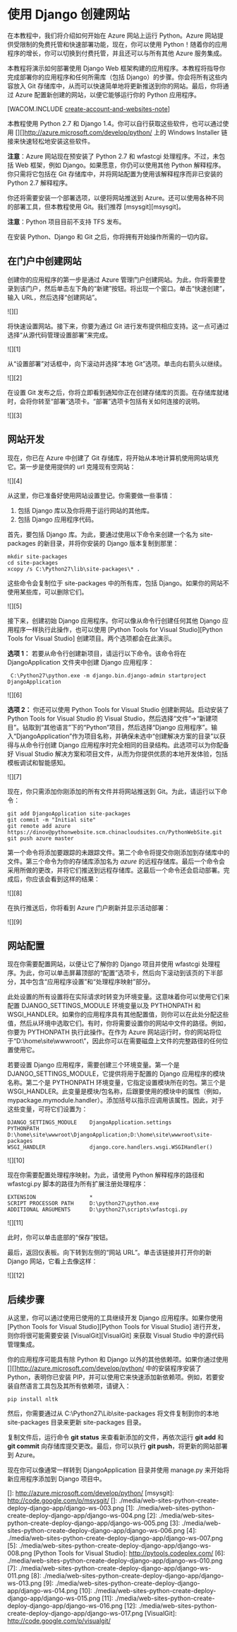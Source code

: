 <properties linkid="develop-python-web-site-with-django" urlDisplayName="Web Sites with Django" pageTitle="Python Web Sites with Django - Azure tutorial" metaKeywords="Azure django, django website" description="A tutorial that introduces you to running a Python web site on Azure." metaCanonical="" services="web-sites" documentationCenter="Python" title="Creating Web Sites with Django" authors="" solutions="" manager="" editor="" />
<tags ms.service="web-sites"
    ms.date="02/09/2015"
    wacn.date="04/11/2015"
    />

# 使用 Django 创建网站

在本教程中，我们将介绍如何开始在 Azure 网站上运行 Python。Azure 网站提供受限制的免费托管和快速部署功能，现在，你可以使用 Python！随着你的应用程序的增长，你可以切换到付费托管，并且还可以与所有其他 Azure 服务集成。

本教程将演示如何部署使用 Django Web 框架构建的应用程序。本教程将指导你完成部署你的应用程序和任何所需库（包括 Django）的步骤。你会将所有这些内容放入 Git 存储库中，从而可以快速简单地将更新推送到你的网站。最后，你将通过 Azure 配置新创建的网站，以便它能够运行你的 Python 应用程序。

[WACOM.INCLUDE [create-account-and-websites-note][create-account-and-websites-note]]

本教程使用 Python 2.7 和 Django 1.4。你可以自行获取这些软件，也可以通过使用 [][]<http://azure.microsoft.com/develop/python/></a> 上的 Windows Installer 链接来快速轻松地安装这些软件。

**注意**：Azure 网站现在预安装了 Python 2.7 和 wfastcgi 处理程序。不过，未包括 Web 框架，例如 Django。如果愿意，你仍可以使用其他 Python 解释程序。你只需将它包括在 Git 存储库中，并将网站配置为使用该解释程序而非已安装的 Python 2.7 解释程序。

你还将需要安装一个部署选项，以便将网站推送到 Azure。还可以使用各种不同的部署工具，但本教程使用 Git。我们推荐 [msysgit][msysgit]。

**注意**：Python 项目目前不支持 TFS 发布。

在安装 Python、Django 和 Git 之后，你将拥有开始操作所需的一切内容。

## 在门户中创建网站

创建你的应用程序的第一步是通过 Azure 管理门户创建网站。为此，你将需要登录到该门户，然后单击左下角的“新建”按钮。将出现一个窗口。单击“快速创建”，输入 URL，然后选择“创建网站”。

![][]

将快速设置网站。接下来，你要为通过 Git 进行发布提供相应支持。这一点可通过选择“从源代码管理设置部署”来完成。

![][1]

从“设置部署”对话框中，向下滚动并选择“本地 Git”选项。单击向右箭头以继续。

![][2]

在设置 Git 发布之后，你将立即看到通知你正在创建存储库的页面。在存储库就绪时，会将你转至“部署”选项卡。“部署”选项卡包括有关如何连接的说明。

![][3]

## 网站开发

现在，你已在 Azure 中创建了 Git 存储库，将开始从本地计算机使用网站填充它。第一步是使用提供的 url 克隆现有空网站：

![][4]

从这里，你已准备好使用网站设置登记。你需要做一些事情：

1.  包括 Django 库以及你将用于运行网站的其他库。
2.  包括 Django 应用程序代码。

首先，要包括 Django 库。为此，要通过使用以下命令来创建一个名为 site-packages 的新目录，并将你安装的 Django 版本复制到那里：

    mkdir site-packages
    cd site-packages
    xcopy /s C:\Python27\lib\site-packages\* .

这些命令会复制位于 site-packages 中的所有库，包括 Django。如果你的网站不使用某些库，可以删除它们。

![][5]

接下来，创建初始 Django 应用程序。你可以像从命令行创建任何其他 Django 应用程序一样执行此操作，也可以使用 [Python Tools for Visual Studio][Python Tools for Visual Studio] 创建项目。两个选项都会在此演示。

**选项 1：**
若要从命令行创建新项目，请运行以下命令。该命令将在 DjangoApplication 文件夹中创建 Django 应用程序：

     C:\Python27\python.exe -m django.bin.django-admin startproject DjangoApplication

![][6]

**选项 2：**
你还可以使用 Python Tools for Visual Studio 创建新网站。启动安装了 Python Tools for Visual Studio 的 Visual Studio，然后选择“文件”-\>“新建项目”。钻取到“其他语言”下的“Python”项目，然后选择“Django 应用程序”。输入“DjangoApplication”作为项目名称，并确保未选中“创建解决方案的目录”以获得与从命令行创建 Django 应用程序时完全相同的目录结构。此选项可以为你配备好 Visual Studio 解决方案和项目文件，从而为你提供优质的本地开发体验，包括模板调试和智能感知。

![][7]

现在，你只需添加你刚添加的所有文件并将网站推送到 Git。为此，请运行以下命令：

    git add DjangoApplication site-packages
    git commit -m "Initial site"
    git remote add azure https://dinov@pythonwebsite.scm.chinacloudsites.cn/PythonWebSite.git
    git push azure master

第一个命令将添加要跟踪的未跟踪文件。第二个命令将提交你刚添加到存储库中的文件。第三个命令为你的存储库添加名为 *azure* 的远程存储库。最后一个命令会采用所做的更改，并将它们推送到远程存储库。这最后一个命令还会启动部署。完成后，你应该会看到这样的结果：

![][8]

在执行推送后，你将看到 Azure 门户刷新并显示活动部署：

![][9]

## 网站配置

现在你需要配置网站，以便让它了解你的 Django 项目并使用 wfastcgi 处理程序。为此，你可以单击屏幕顶部的“配置”选项卡，然后向下滚动到该页的下半部分，其中包含“应用程序设置”和“处理程序映射”部分。

此处设置的所有设置将在实际请求时转变为环境变量。这意味着你可以使用它们来配置 DJANGO\_SETTINGS\_MODULE 环境变量以及 PYTHONPATH 和 WSGI\_HANDLER。如果你的应用程序具有其他配置值，则你可以在此处分配这些值，然后从环境中选取它们。有时，你将需要设置你的网站中文件的路径。例如，你要为 PYTHONPATH 执行此操作。在作为 Azure 网站运行时，你的网站将位于“D:\\home\\site\\wwwroot\\”，因此你可以在需要磁盘上文件的完整路径的任何位置使用它。

若要设置 Django 应用程序，需要创建三个环境变量。第一个是 DJANGO\_SETTINGS\_MODULE，它提供将用于配置的 Django 应用程序的模块名称。第二个是 PYTHONPATH 环境变量，它指定设置模块所在的包。第三个是 WSGI\_HANDLER。此变量是模块/包名称，后跟要使用的模块中的属性（例如，mypackage.mymodule.handler）。添加括号以指示应调用该属性。因此，对于这些变量，可将它们设置为：

    DJANGO_SETTINGS_MODULE    DjangoApplication.settings
    PYTHONPATH                D:\home\site\wwwroot\DjangoApplication;D:\home\site\wwwroot\site-packages
    WSGI_HANDLER              django.core.handlers.wsgi.WSGIHandler()

![][10]

现在你需要配置处理程序映射。为此，请使用 Python 解释程序的路径和 wfastcgi.py 脚本的路径为所有扩展注册处理程序：

    EXTENSION                 *
    SCRIPT PROCESSOR PATH     D:\python27\python.exe
    ADDITIONAL ARGUMENTS      D:\python27\scripts\wfastcgi.py

![][11]

此时，你可以单击底部的“保存”按钮。

最后，返回仪表板。向下转到左侧的“网站 URL”。单击该链接并打开你的新 Django 网站，它看上去像这样：

![][12]

## 后续步骤

从这里，你可以通过使用已使用的工具继续开发 Django 应用程序。如果你使用 [Python Tools for Visual Studio][Python Tools for Visual Studio] 进行开发，则你将很可能需要安装 [VisualGit][VisualGit] 来获取 Visual Studio 中的源代码管理集成。

你的应用程序可能具有除 Python 和 Django 以外的其他依赖项。如果你通过使用 [][]<http://azure.microsoft.com/develop/python/></a> 中的安装程序安装了 Python，表明你已安装 PIP，并可以使用它来快速添加新依赖项。例如，若要安装自然语言工具包及其所有依赖项，请键入：

    pip install nltk

然后，你需要通过从 C:\\Python27\\Lib\\site-packages 将文件复制到你的本地 site-packages 目录来更新 site-packages 目录。

复制文件后，运行命令 **git status** 来查看新添加的文件，再依次运行 **git add** 和 **git commit** 向存储库提交更改。最后，你可以执行 **git push**，将更新的网站部署到 Azure。

现在你可以像通常一样转到 DjangoApplication 目录并使用 manage.py 来开始将新应用程序添加到 Django 项目中。

  [create-account-and-websites-note]: ../includes/create-account-and-websites-note.md
  []: http://azure.microsoft.com/develop/python/
  [msysgit]: http://code.google.com/p/msysgit/
  []: ./media/web-sites-python-create-deploy-django-app/django-ws-003.png
  [1]: ./media/web-sites-python-create-deploy-django-app/django-ws-004.png
  [2]: ./media/web-sites-python-create-deploy-django-app/django-ws-005.png
  [3]: ./media/web-sites-python-create-deploy-django-app/django-ws-006.png
  [4]: ./media/web-sites-python-create-deploy-django-app/django-ws-007.png
  [5]: ./media/web-sites-python-create-deploy-django-app/django-ws-008.png
  [Python Tools for Visual Studio]: http://pytools.codeplex.com/
  [6]: ./media/web-sites-python-create-deploy-django-app/django-ws-010.png
  [7]: ./media/web-sites-python-create-deploy-django-app/django-ws-011.png
  [8]: ./media/web-sites-python-create-deploy-django-app/django-ws-013.png
  [9]: ./media/web-sites-python-create-deploy-django-app/django-ws-014.png
  [10]: ./media/web-sites-python-create-deploy-django-app/django-ws-015.png
  [11]: ./media/web-sites-python-create-deploy-django-app/django-ws-016.png
  [12]: ./media/web-sites-python-create-deploy-django-app/django-ws-017.png
  [VisualGit]: http://code.google.com/p/visualgit/

